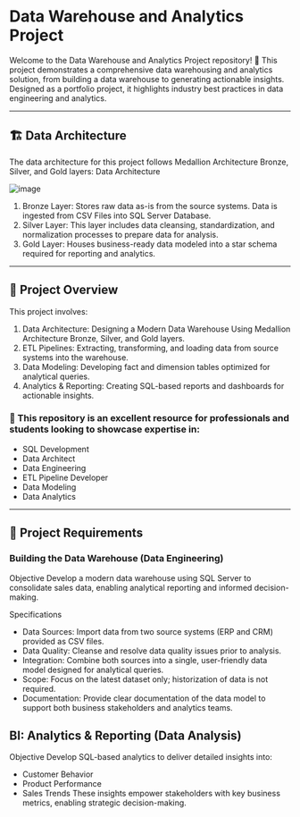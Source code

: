 # **Data Warehouse and Analytics Project**


Welcome to the Data Warehouse and Analytics Project repository! 🚀
This project demonstrates a comprehensive data warehousing and analytics solution, from building a data warehouse to generating actionable insights. Designed as a portfolio project, it highlights industry best practices in data engineering and analytics.

---
## **🏗️ Data Architecture**

The data architecture for this project follows Medallion Architecture Bronze, Silver, and Gold layers: Data Architecture

![image](https://github.com/user-attachments/assets/e17e104d-c9c2-4400-8718-0e7ba2b33b30)


1. Bronze Layer: Stores raw data as-is from the source systems. Data is ingested from CSV Files into SQL Server Database.
2. Silver Layer: This layer includes data cleansing, standardization, and normalization processes to prepare data for analysis.
3. Gold Layer: Houses business-ready data modeled into a star schema required for reporting and analytics.

---

## **📖 Project Overview**

This project involves:

1. Data Architecture: Designing a Modern Data Warehouse Using Medallion Architecture Bronze, Silver, and Gold layers.
2. ETL Pipelines: Extracting, transforming, and loading data from source systems into the warehouse.
3. Data Modeling: Developing fact and dimension tables optimized for analytical queries.
4. Analytics & Reporting: Creating SQL-based reports and dashboards for actionable insights.
   
### **🎯 This repository is an excellent resource for professionals and students looking to showcase expertise in:**

- SQL Development  
- Data Architect  
- Data Engineering  
- ETL Pipeline Developer  
- Data Modeling  
- Data Analytics

---

## **🚀 Project Requirements**
### **Building the Data Warehouse (Data Engineering)**   
Objective
Develop a modern data warehouse using SQL Server to consolidate sales data, enabling analytical reporting and informed decision-making.

Specifications
- Data Sources: Import data from two source systems (ERP and CRM) provided as CSV files.
- Data Quality: Cleanse and resolve data quality issues prior to analysis.
- Integration: Combine both sources into a single, user-friendly data model designed for analytical queries.
- Scope: Focus on the latest dataset only; historization of data is not required.
- Documentation: Provide clear documentation of the data model to support both business stakeholders and analytics teams.
## **BI: Analytics & Reporting (Data Analysis)**
Objective
Develop SQL-based analytics to deliver detailed insights into:

- Customer Behavior
- Product Performance
- Sales Trends
These insights empower stakeholders with key business metrics, enabling strategic decision-making.

